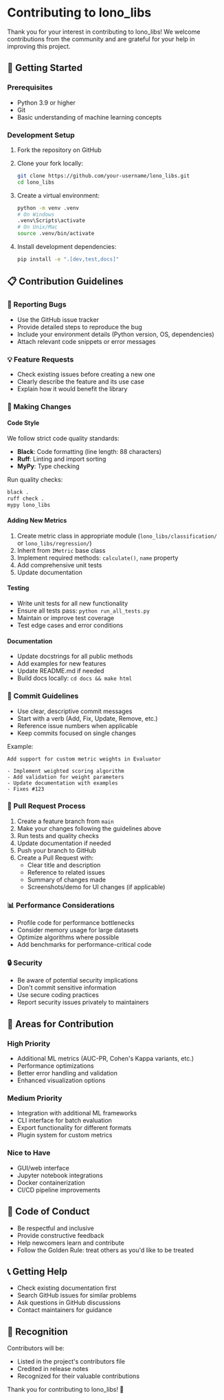 # Contributing to lono_libs

Thank you for your interest in contributing to lono_libs! We welcome contributions from the community and are grateful for your help in improving this project.

## 🚀 Getting Started

### Prerequisites
- Python 3.9 or higher
- Git
- Basic understanding of machine learning concepts

### Development Setup
1. Fork the repository on GitHub
2. Clone your fork locally:
   ```bash
   git clone https://github.com/your-username/lono_libs.git
   cd lono_libs
   ```

3. Create a virtual environment:
   ```bash
   python -m venv .venv
   # On Windows
   .venv\Scripts\activate
   # On Unix/Mac
   source .venv/bin/activate
   ```

4. Install development dependencies:
   ```bash
   pip install -e ".[dev,test,docs]"
   ```

## 📋 Contribution Guidelines

### 🐛 Reporting Bugs
- Use the GitHub issue tracker
- Provide detailed steps to reproduce the bug
- Include your environment details (Python version, OS, dependencies)
- Attach relevant code snippets or error messages

### 💡 Feature Requests
- Check existing issues before creating a new one
- Clearly describe the feature and its use case
- Explain how it would benefit the library

### 🔧 Making Changes

#### Code Style
We follow strict code quality standards:
- **Black**: Code formatting (line length: 88 characters)
- **Ruff**: Linting and import sorting
- **MyPy**: Type checking

Run quality checks:
```bash
black .
ruff check .
mypy lono_libs
```

#### Adding New Metrics
1. Create metric class in appropriate module (`lono_libs/classification/` or `lono_libs/regression/`)
2. Inherit from `IMetric` base class
3. Implement required methods: `calculate()`, `name` property
4. Add comprehensive unit tests
5. Update documentation

#### Testing
- Write unit tests for all new functionality
- Ensure all tests pass: `python run_all_tests.py`
- Maintain or improve test coverage
- Test edge cases and error conditions

#### Documentation
- Update docstrings for all public methods
- Add examples for new features
- Update README.md if needed
- Build docs locally: `cd docs && make html`

### 📝 Commit Guidelines
- Use clear, descriptive commit messages
- Start with a verb (Add, Fix, Update, Remove, etc.)
- Reference issue numbers when applicable
- Keep commits focused on single changes

Example:
```
Add support for custom metric weights in Evaluator

- Implement weighted scoring algorithm
- Add validation for weight parameters
- Update documentation with examples
- Fixes #123
```

### 🔄 Pull Request Process
1. Create a feature branch from `main`
2. Make your changes following the guidelines above
3. Run tests and quality checks
4. Update documentation if needed
5. Push your branch to GitHub
6. Create a Pull Request with:
   - Clear title and description
   - Reference to related issues
   - Summary of changes made
   - Screenshots/demo for UI changes (if applicable)

### 📊 Performance Considerations
- Profile code for performance bottlenecks
- Consider memory usage for large datasets
- Optimize algorithms where possible
- Add benchmarks for performance-critical code

### 🔒 Security
- Be aware of potential security implications
- Don't commit sensitive information
- Use secure coding practices
- Report security issues privately to maintainers

## 🎯 Areas for Contribution

### High Priority
- Additional ML metrics (AUC-PR, Cohen's Kappa variants, etc.)
- Performance optimizations
- Better error handling and validation
- Enhanced visualization options

### Medium Priority
- Integration with additional ML frameworks
- CLI interface for batch evaluation
- Export functionality for different formats
- Plugin system for custom metrics

### Nice to Have
- GUI/web interface
- Jupyter notebook integrations
- Docker containerization
- CI/CD pipeline improvements

## 🤝 Code of Conduct
- Be respectful and inclusive
- Provide constructive feedback
- Help newcomers learn and contribute
- Follow the Golden Rule: treat others as you'd like to be treated

## 📞 Getting Help
- Check existing documentation first
- Search GitHub issues for similar problems
- Ask questions in GitHub discussions
- Contact maintainers for guidance

## 🙏 Recognition
Contributors will be:
- Listed in the project's contributors file
- Credited in release notes
- Recognized for their valuable contributions

Thank you for contributing to lono_libs! 🎉